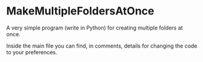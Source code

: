 # MakeMultipleFoldersAtOnce
A very simple program (write in Python) for creating multiple folders at once.

Inside the main file you can find, in comments, details for changing the code to your preferences.

